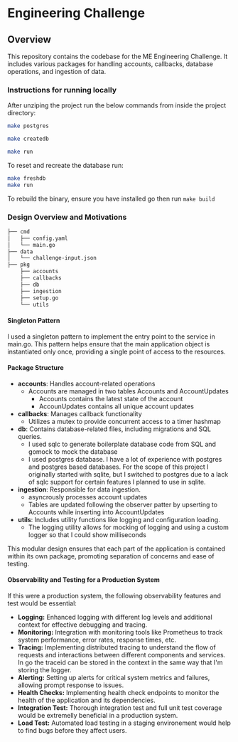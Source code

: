 # Engineering Challenge 

## Overview
This repository contains the codebase for the ME Engineering Challenge. It includes various packages for handling accounts, callbacks, database operations, and ingestion of data.

### Instructions for running locally
After unziping the project run the below commands from inside the project directory:
```zsh
make postgres

make createdb

make run
```

To reset and recreate the database run:

```zsh
make freshdb
make run
```

To rebuild the binary, ensure you have installed go then run ```make build```

### Design Overview and Motivations
```zsh
├── cmd
│   ├── config.yaml
│   └── main.go
├── data
│   └── challenge-input.json
├── pkg
    ├── accounts
    ├── callbacks
    ├── db
    ├── ingestion
    ├── setup.go
    └── utils
```
#### Singleton Pattern

I used a singleton pattern to implement the entry point to the service in main.go. This pattern helps ensure that the main application object is instantiated only once, providing a single point of access to the resources.

#### Package Structure

- **accounts**: Handles account-related operations
    - Accounts are managed in two tables Accounts and AccountUpdates
        - Accounts contains the latest state of the account
        - AccounUpdates contains all unique account updates
- **callbacks**: Manages callback functionality
    - Utilizes a mutex to provide concurrent access to a timer hashmap
- **db**: Contains database-related files, including migrations and SQL queries.
    - I used sqlc to generate boilerplate database code from SQL and gomock to mock the database
    - I used postgres database.  I have a lot of experience with postgres and postgres based databases.  For the scope of this project I originally started with sqlite, but I switched to postgres due to a lack of sqlc support for certain features I planned to use in sqlite.
- **ingestion**: Responsible for data ingestion.
    - asyncrously processes account updates
    - Tables are updated following the observer patter by upserting to Accounts while inserting into AccountUpdates
- **utils**: Includes utility functions like logging and configuration loading.
    - The logging utility allows for mocking of logging and using a custom logger so that I could show milliseconds


This modular design ensures that each part of the application is contained within its own package, promoting separation of concerns and ease of testing.


#### Observability and Testing for a Production System

If this were a production system, the following observability features and test would be essential:

- **Logging:** Enhanced logging with different log levels and additional context for effective debugging and tracing.
- **Monitoring:** Integration with monitoring tools like Prometheus to track system performance, error rates, response times, etc.
- **Tracing:** Implementing distributed tracing to understand the flow of requests and interactions between different components and services. In go the traceid can be stored in the context in the same way that I'm storing the logger.
- **Alerting:** Setting up alerts for critical system metrics and failures, allowing prompt response to issues.
- **Health Checks:** Implementing health check endpoints to monitor the health of the application and its dependencies.
- **Integration Test:** Thorough integration test and full unit test coverage would be extremelly beneficial in a production system.
- **Load Test:** Automated load testing in a staging environement would help to find bugs before they affect users.

